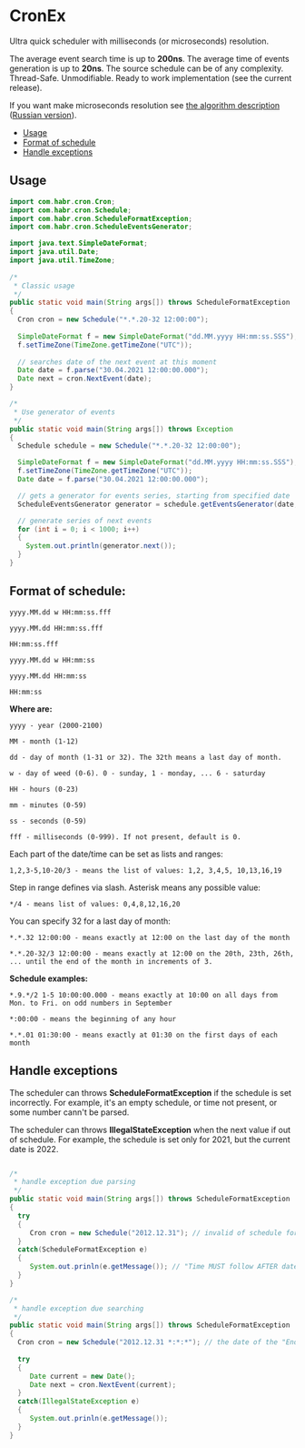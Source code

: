 # CronEx
Ultra quick scheduler with milliseconds (or microseconds) resolution.

The average event search time is up to **200ns**.
The average time of events generation is up to **20ns**.
The source schedule can be of any complexity.
Thread-Safe. Unmodifiable. Ready to work implementation (see the current release).

If you want make microseconds resolution see [the algorithm description](How%20it%20works.EN.pdf) ([Russian version](How%20it%20works.RUS.pdf)).

- [Usage](README.md#usage)
- [Format of schedule](README.md#format-of-schedule)
- [Handle exceptions](README.md#handle-exceptions)



## Usage
```java
import com.habr.cron.Cron;
import com.habr.cron.Schedule;
import com.habr.cron.ScheduleFormatException;
import com.habr.cron.ScheduleEventsGenerator;

import java.text.SimpleDateFormat;
import java.util.Date;
import java.util.TimeZone;
 
/*
 * Classic usage
 */
public static void main(String args[]) throws ScheduleFormatException
{
  Cron cron = new Schedule("*.*.20-32 12:00:00");
  
  SimpleDateFormat f = new SimpleDateFormat("dd.MM.yyyy HH:mm:ss.SSS");
  f.setTimeZone(TimeZone.getTimeZone("UTC"));
    
  // searches date of the next event at this moment
  Date date = f.parse("30.04.2021 12:00:00.000");
  Date next = cron.NextEvent(date);
} 

/*
 * Use generator of events
 */
public static void main(String args[]) throws Exception
{
  Schedule schedule = new Schedule("*.*.20-32 12:00:00");

  SimpleDateFormat f = new SimpleDateFormat("dd.MM.yyyy HH:mm:ss.SSS");
  f.setTimeZone(TimeZone.getTimeZone("UTC"));
  Date date = f.parse("30.04.2021 12:00:00.000");

  // gets a generator for events series, starting from specified date
  ScheduleEventsGenerator generator = schedule.getEventsGenerator(date, true);

  // generate series of next events
  for (int i = 0; i < 1000; i++)
  {
    System.out.println(generator.next());
  }
}
```

## Format of schedule:

    yyyy.MM.dd w HH:mm:ss.fff
    
    yyyy.MM.dd HH:mm:ss.fff
    
    HH:mm:ss.fff
    
    yyyy.MM.dd w HH:mm:ss    
    
    yyyy.MM.dd HH:mm:ss    
    
    HH:mm:ss    
    
**Where are:**

    yyyy - year (2000-2100)
    
    MM - month (1-12)
    
    dd - day of month (1-31 or 32). The 32th means a last day of month.
    
    w - day of weed (0-6). 0 - sunday, 1 - monday, ... 6 - saturday
    
    HH - hours (0-23)
    
    mm - minutes (0-59)
    
    ss - seconds (0-59)
    
    fff - milliseconds (0-999). If not present, default is 0.


Each part of the date/time can be set as lists and ranges:

    1,2,3-5,10-20/3 - means the list of values: 1,2, 3,4,5, 10,13,16,19
    
Step in range defines via slash. Asterisk means any possible value:

    */4 - means list of values: 0,4,8,12,16,20

You can specify 32 for a last day of month:

    *.*.32 12:00:00 - means exactly at 12:00 on the last day of the month
    
    *.*.20-32/3 12:00:00 - means exactly at 12:00 on the 20th, 23th, 26th, ... until the end of the month in increments of 3.
    
**Schedule examples:**

    *.9.*/2 1-5 10:00:00.000 - means exactly at 10:00 on all days from Mon. to Fri. on odd numbers in September    
    
    *:00:00 - means the beginning of any hour    
    
    *.*.01 01:30:00 - means exactly at 01:30 on the first days of each month    

## Handle exceptions

The scheduler can throws **ScheduleFormatException** if the schedule is set incorrectly.
For example, it's an empty schedule, or time not present, or some number cann't be parsed.

The scheduler can throws **IllegalStateException** when the next value if out of schedule.
For example, the schedule is set only for 2021, but the current date is 2022.

```java

/*
 * handle exception due parsing
 */
public static void main(String args[]) throws ScheduleFormatException
{
  try
  {
     Cron cron = new Schedule("2012.12.31"); // invalid of schedule format
  }
  catch(ScheduleFormatException e)
  {
     System.out.prinln(e.getMessage()); // "Time MUST follow AFTER date. Trouble in this schedule: 2012.12.31"
  }
} 

/*
 * handle exception due searching
 */
public static void main(String args[]) throws ScheduleFormatException
{
  Cron cron = new Schedule("2012.12.31 *:*:*"); // the date of the "End of the World"
  
  try
  {
     Date current = new Date();
     Date next = cron.NextEvent(current);
  }
  catch(IllegalStateException e)
  {
     System.out.prinln(e.getMessage());
  }
} 
```
